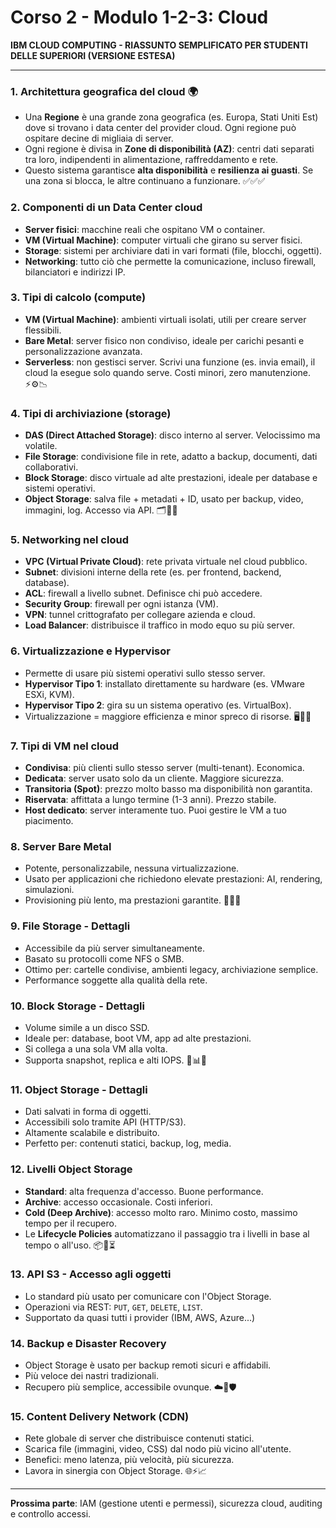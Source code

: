 # Corso 2 - Modulo 1-2-3: Cloud

**IBM CLOUD COMPUTING - RIASSUNTO SEMPLIFICATO PER STUDENTI DELLE SUPERIORI (VERSIONE ESTESA)**

---

### 1. Architettura geografica del cloud 🌍

- Una **Regione** è una grande zona geografica (es. Europa, Stati Uniti Est) dove si trovano i data center del provider cloud. Ogni regione può ospitare decine di migliaia di server.
- Ogni regione è divisa in **Zone di disponibilità (AZ)**: centri dati separati tra loro, indipendenti in alimentazione, raffreddamento e rete.
- Questo sistema garantisce **alta disponibilità** e **resilienza ai guasti**. Se una zona si blocca, le altre continuano a funzionare. ✅✅✅

### 2. Componenti di un Data Center cloud

- **Server fisici**: macchine reali che ospitano VM o container.
- **VM (Virtual Machine)**: computer virtuali che girano su server fisici.
- **Storage**: sistemi per archiviare dati in vari formati (file, blocchi, oggetti).
- **Networking**: tutto ciò che permette la comunicazione, incluso firewall, bilanciatori e indirizzi IP.

### 3. Tipi di calcolo (compute)

- **VM (Virtual Machine)**: ambienti virtuali isolati, utili per creare server flessibili.
- **Bare Metal**: server fisico non condiviso, ideale per carichi pesanti e personalizzazione avanzata.
- **Serverless**: non gestisci server. Scrivi una funzione (es. invia email), il cloud la esegue solo quando serve. Costi minori, zero manutenzione. ⚡⚙️📉

### 4. Tipi di archiviazione (storage)

- **DAS (Direct Attached Storage)**: disco interno al server. Velocissimo ma volatile.
- **File Storage**: condivisione file in rete, adatto a backup, documenti, dati collaborativi.
- **Block Storage**: disco virtuale ad alte prestazioni, ideale per database e sistemi operativi.
- **Object Storage**: salva file + metadati + ID, usato per backup, video, immagini, log. Accesso via API. 🗂️🔐📡

### 5. Networking nel cloud

- **VPC (Virtual Private Cloud)**: rete privata virtuale nel cloud pubblico.
- **Subnet**: divisioni interne della rete (es. per frontend, backend, database).
- **ACL**: firewall a livello subnet. Definisce chi può accedere.
- **Security Group**: firewall per ogni istanza (VM).
- **VPN**: tunnel crittografato per collegare azienda e cloud.
- **Load Balancer**: distribuisce il traffico in modo equo su più server.

### 6. Virtualizzazione e Hypervisor

- Permette di usare più sistemi operativi sullo stesso server.
- **Hypervisor Tipo 1**: installato direttamente su hardware (es. VMware ESXi, KVM).
- **Hypervisor Tipo 2**: gira su un sistema operativo (es. VirtualBox).
- Virtualizzazione = maggiore efficienza e minor spreco di risorse. 🖥️🔄💡

### 7. Tipi di VM nel cloud

- **Condivisa**: più clienti sullo stesso server (multi-tenant). Economica.
- **Dedicata**: server usato solo da un cliente. Maggiore sicurezza.
- **Transitoria (Spot)**: prezzo molto basso ma disponibilità non garantita.
- **Riservata**: affittata a lungo termine (1-3 anni). Prezzo stabile.
- **Host dedicato**: server interamente tuo. Puoi gestire le VM a tuo piacimento.

### 8. Server Bare Metal

- Potente, personalizzabile, nessuna virtualizzazione.
- Usato per applicazioni che richiedono elevate prestazioni: AI, rendering, simulazioni.
- Provisioning più lento, ma prestazioni garantite. 🚀🔧🧠

### 9. File Storage - Dettagli

- Accessibile da più server simultaneamente.
- Basato su protocolli come NFS o SMB.
- Ottimo per: cartelle condivise, ambienti legacy, archiviazione semplice.
- Performance soggette alla qualità della rete.

### 10. Block Storage - Dettagli

- Volume simile a un disco SSD.
- Ideale per: database, boot VM, app ad alte prestazioni.
- Si collega a una sola VM alla volta.
- Supporta snapshot, replica e alti IOPS. 💾📊🔁

### 11. Object Storage - Dettagli

- Dati salvati in forma di oggetti.
- Accessibili solo tramite API (HTTP/S3).
- Altamente scalabile e distribuito.
- Perfetto per: contenuti statici, backup, log, media.

### 12. Livelli Object Storage

- **Standard**: alta frequenza d'accesso. Buone performance.
- **Archive**: accesso occasionale. Costi inferiori.
- **Cold (Deep Archive)**: accesso molto raro. Minimo costo, massimo tempo per il recupero.
- Le **Lifecycle Policies** automatizzano il passaggio tra i livelli in base al tempo o all'uso. 📦🧊⏳

### 13. API S3 - Accesso agli oggetti

- Lo standard più usato per comunicare con l'Object Storage.
- Operazioni via REST: `PUT`, `GET`, `DELETE`, `LIST`.
- Supportato da quasi tutti i provider (IBM, AWS, Azure...)

### 14. Backup e Disaster Recovery

- Object Storage è usato per backup remoti sicuri e affidabili.
- Più veloce dei nastri tradizionali.
- Recupero più semplice, accessibile ovunque. ☁️💾🛡️

### 15. Content Delivery Network (CDN)

- Rete globale di server che distribuisce contenuti statici.
- Scarica file (immagini, video, CSS) dal nodo più vicino all'utente.
- Benefici: meno latenza, più velocità, più sicurezza.
- Lavora in sinergia con Object Storage. 🌐⚡📈

---

**Prossima parte**: IAM (gestione utenti e permessi), sicurezza cloud, auditing e controllo accessi.